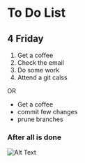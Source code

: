 # To Do List 

## 4 Friday 

1. Get a coffee
2. Check the email
3. Do some work
4. Attend a git calss

OR 

- Get a coffee 
- commit few changes 
- prune branches

### After all is done

 ![Alt Text](https://media.tenor.com/GgaBJpsAgi4AAAAM/tgif-weekend.gif)


 